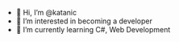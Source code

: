 - 👋 Hi, I’m @katanic
- 👀 I’m interested in becoming a developer
- 🌱 I’m currently learning C#, Web Development

<!---
katanic/katanic is a ✨ special ✨ repository because its `README.md` (this file) appears on your GitHub profile.
You can click the Preview link to take a look at your changes.
--->
